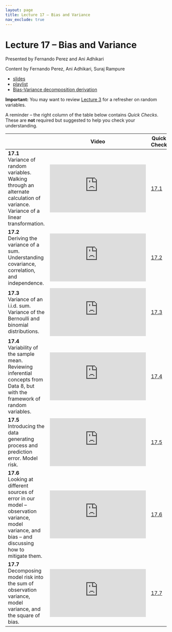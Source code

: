 ```yaml
---
layout: page
title: Lecture 17 – Bias and Variance
nav_exclude: true
---
```


# Lecture 17 – Bias and Variance

Presented by Fernando Perez and Ani Adhikari

Content by Fernando Perez, Ani Adhikari, Suraj Rampure

- [slides](https://docs.google.com/presentation/d/15LDeDKNxpIa9j0_dHZr1F5AzrbVEUoM5OWOxgqYUKM0/edit?usp=sharing)
- [playlist](https://youtube.com/playlist?list=PLQCcNQgUcDfqhL6AicGxDlNFngfplUlvb)
- [Bias-Variance decomposition derivation](https://data100.datahub.berkeley.edu/hub/user-redirect/git-sync?repo=https://github.com/DS-100/fa21&subPath=lec/lec17/)

**Important:** You may want to review [Lecture 3](../lec03) for a refresher on random variables.

A reminder – the right column of the table below contains _Quick Checks_. These are **not** required but suggested to help you check your understanding.

<table>
<colgroup>
<col style="width: 25%" />
<col style="width: 25%" />
<col style="width: 25%" />
</colgroup>
<thead>
<tr class="header">
<th></th>
<th>Video</th>
<th>Quick Check</th>
</tr>
</thead>
<tbody>
<tr>
<td><strong>17.1</strong><br/>Variance of random variables. Walking through an alternate calculation of variance. Variance of a linear transformation.</td>
<td><iframe width="300" height="" src="https://youtube.com/embed/3W_TtAHxlXQ" frameborder="0" allow="accelerometer; autoplay; encrypted-media; gyroscope; picture-in-picture" allowfullscreen=""></iframe></td>
<td><a href="https://forms.gle/EaLQde32vdq5R1FA7" target="\_blank">17.1</a></td>
</tr>
<tr>
<td><strong>17.2</strong><br/>Deriving the variance of a sum. Understanding covariance, correlation, and independence.</td>
<td><iframe width="300" height="" src="https://youtube.com/embed/8ovh_lGuMdQ" frameborder="0" allow="accelerometer; autoplay; encrypted-media; gyroscope; picture-in-picture" allowfullscreen=""></iframe></td>
<td><a href="https://forms.gle/AFtTfXaCNptq8tNt9" target="\_blank">17.2</a></td>
</tr>
<tr>
<td><strong>17.3</strong><br/>Variance of an i.i.d. sum. Variance of the Bernoulli and binomial distributions.</td>
<td><iframe width="300" height="" src="https://youtube.com/embed/t4gPC6LDS1c" frameborder="0" allow="accelerometer; autoplay; encrypted-media; gyroscope; picture-in-picture" allowfullscreen=""></iframe></td>
<td><a href="https://forms.gle/KqgfSxL2ixgSQF4F7" target="\_blank">17.3</a></td>
</tr>
<tr>
<td><strong>17.4</strong><br/>Variability of the sample mean. Reviewing inferential concepts from Data 8, but with the framework of random variables.</td>
<td><iframe width="300" height="" src="https://youtube.com/embed/CwXhjoBt25I" frameborder="0" allow="accelerometer; autoplay; encrypted-media; gyroscope; picture-in-picture" allowfullscreen=""></iframe></td>
<td><a href="https://forms.gle/ex5p9KF81FmXXHyj8" target="\_blank">17.4</a></td>
</tr>
<tr>
<td><strong>17.5</strong><br/>Introducing the data generating process and prediction error. Model risk.</td>
<td><iframe width="300" height="" src="https://youtube.com/embed/mPz-jIl9H7s" frameborder="0" allow="accelerometer; autoplay; encrypted-media; gyroscope; picture-in-picture" allowfullscreen=""></iframe></td>
<td><a href="https://forms.gle/dUduyGCKC8oruLnC8" target="\_blank">17.5</a></td>
</tr>
<tr>
<td><strong>17.6</strong><br/>Looking at different sources of error in our model – observation variance, model variance, and bias – and discussing how to mitigate them.</td>
<td><iframe width="300" height="" src="https://youtube.com/embed/mmjYEOeOEM4" frameborder="0" allow="accelerometer; autoplay; encrypted-media; gyroscope; picture-in-picture" allowfullscreen=""></iframe></td>
<td><a href="https://forms.gle/DDnM1YBFDYSce8jD7" target="\_blank">17.6</a></td>
</tr>
<tr>
<td><strong>17.7</strong><br/>Decomposing model risk into the sum of observation variance, model variance, and the square of bias.</td>
<td><iframe width="300" height="" src="https://youtube.com/embed/DEYCRlXvwg4" frameborder="0" allow="accelerometer; autoplay; encrypted-media; gyroscope; picture-in-picture" allowfullscreen=""></iframe></td>
<td><a href="https://forms.gle/iHZLAeBP3wDa5UNK8" target="\_blank">17.7</a></td>
</tr>
</tbody></table>
